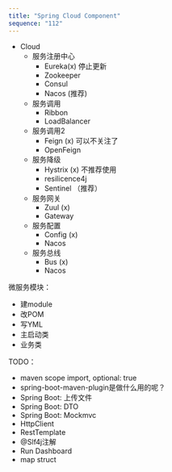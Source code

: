 ```yaml
---
title: "Spring Cloud Component"
sequence: "112"
---
```


- Cloud
  - 服务注册中心
    - Eureka(x) 停止更新
    - Zookeeper
    - Consul
    - Nacos (推荐)
  - 服务调用
    - Ribbon
    - LoadBalancer
  - 服务调用2
    - Feign (x) 可以不关注了
    - OpenFeign
  - 服务降级
    - Hystrix (x) 不推荐使用
    - resilicence4j
    - Sentinel （推荐）
  - 服务网关
    - Zuul (x)
    - Gateway
  - 服务配置
    - Config (x)
    - Nacos
  - 服务总线
    - Bus (x)
    - Nacos

微服务模块：

- 建module
- 改POM
- 写YML
- 主启动类
- 业务类

TODO：

- maven scope import, optional: true
- spring-boot-maven-plugin是做什么用的呢？
- Spring Boot: 上传文件
- Spring Boot: DTO
- Spring Boot: Mockmvc
- HttpClient
- RestTemplate
- @Slf4j注解
- Run Dashboard
- map struct
